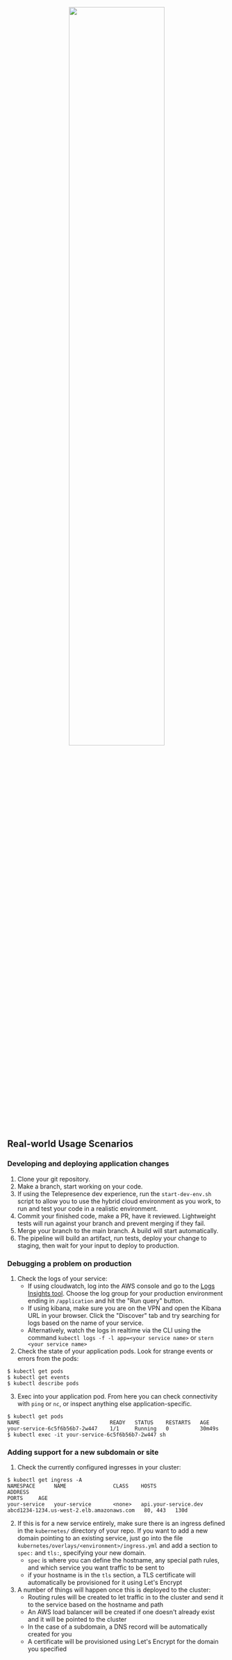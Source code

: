 <p align="center" width="100%">
    <img width="66%" src="https://raw.githubusercontent.com/commitdev/zero/main/docs/img/logo.png"/>
</p>

## Real-world Usage Scenarios

### Developing and deploying application changes
1. Clone your git repository.
2. Make a branch, start working on your code.
3. If using the Telepresence dev experience, run the `start-dev-env.sh` script to allow you to use the hybrid cloud environment as you work, to run and test your code in a realistic environment.
3. Commit your finished code, make a PR, have it reviewed. Lightweight tests will run against your branch and prevent merging if they fail.
4. Merge your branch to the main branch. A build will start automatically.
5. The pipeline will build an artifact, run tests, deploy your change to staging, then wait for your input to deploy to production.

### Debugging a problem on production
1. Check the logs of your service:
    - If using cloudwatch, log into the AWS console and go to the [Logs Insights tool](https://us-west-2.console.aws.amazon.com/cloudwatch/home#logsV2:logs-insights). Choose the log group for your production environment ending in `/application` and hit the "Run query" button.
    - If using kibana, make sure you are on the VPN and open the Kibana URL in your browser. Click the "Discover" tab and try searching for logs based on the name of your service.
    - Alternatively, watch the logs in realtime via the CLI using the command `kubectl logs -f -l app=<your service name>` or `stern <your service name>`
2. Check the state of your application pods. Look for strange events or errors from the pods:
```shell
$ kubectl get pods
$ kubectl get events
$ kubectl describe pods
```
3. Exec into your application pod. From here you can check connectivity with `ping` or `nc`, or inspect anything else application-specific.
```shell
$ kubectl get pods
NAME                             READY   STATUS    RESTARTS   AGE
your-service-6c5f6b56b7-2w447    1/1     Running   0          30m49s
$ kubectl exec -it your-service-6c5f6b56b7-2w447 sh
```


### Adding support for a new subdomain or site
1. Check the currently configured ingresses in your cluster:
```shell
$ kubectl get ingress -A
NAMESPACE      NAME               CLASS    HOSTS                   ADDRESS                                                                   PORTS     AGE
your-service   your-service       <none>   api.your-service.dev         abcd1234-1234.us-west-2.elb.amazonaws.com   80, 443   130d
```
2. If this is for a new service entirely, make sure there is an ingress defined in the `kubernetes/` directory of your repo. If you want to add a new domain pointing to an existing service, just go into the file `kubernetes/overlays/<environment>/ingress.yml` and add a section to `spec:` and `tls:`, specifying your new domain.
    - `spec` is where you can define the hostname, any special path rules, and which service you want traffic to be sent to
    - if your hostname is in the `tls` section, a TLS certificate will automatically be provisioned for it using Let's Encrypt
3. A number of things will happen once this is deployed to the cluster:
    - Routing rules will be created to let traffic in to the cluster and send it to the service based on the hostname and path
    - An AWS load balancer will be created if one doesn't already exist and it will be pointed to the cluster
    - In the case of a subdomain, a DNS record will be automatically created for you
    - A certificate will be provisioned using Let's Encrypt for the domain you specified
